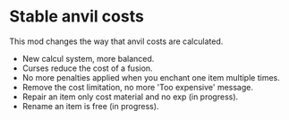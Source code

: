 # Stable anvil costs

This mod changes the way that anvil costs are calculated.

- New calcul system, more balanced.
- Curses reduce the cost of a fusion.
- No more penalties applied when you enchant one item multiple times.
- Remove the cost limitation, no more 'Too expensive' message.
- Repair an item only cost material and no exp (in progress).
- Rename an item is free (in progress).
